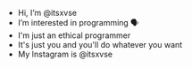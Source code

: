 -  Hi, I’m @itsxvse
-  I’m interested in programming 🗣
-  I'm just an ethical programmer
-  It's just you and you'll do whatever you want
-  My Instagram is @itsxvse
<!---
itsxvse/itsxvse is a ✨ special ✨ repository because its `README.md` (this file) appears on your GitHub profile.
You can click the Preview link to take a look at your changes.
--->

